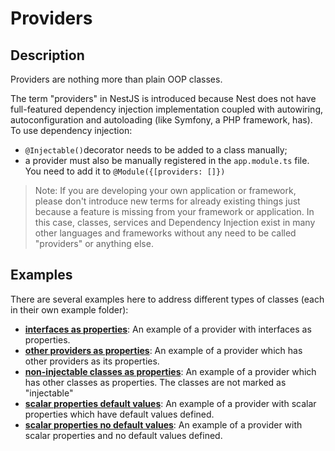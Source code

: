 # Providers

## Description

Providers are nothing more than plain OOP classes.

The term "providers" in NestJS is introduced because Nest does not have full-featured dependency injection 
implementation coupled with autowiring, autoconfiguration and autoloading (like Symfony, a PHP framework, has). To use 
dependency injection:
 - `@Injectable()`decorator needs to be added to a class manually;
 - a provider must also be manually registered in the `app.module.ts` file. You need to add it to 
   `@Module({[providers: []})`

> Note: If you are developing your own application or framework, please don't introduce new terms for already existing
> things just because a feature is missing from your framework or application. In this case, classes, services and 
> Dependency Injection exist in many other languages and frameworks without any need to be called "providers" or 
> anything else.

## Examples

There are several examples here to address different types of classes (each in their own example folder):

- **[interfaces as properties](interfaces-as-properties)**: An example of a provider with interfaces as properties.
- **[other providers as properties](other-providers-as-properties)**: An example of a provider which has other 
  providers as its properties.
- **[non-injectable classes as properties](non-injectable-classes-as-properties)**: An example of a provider which has
  other classes as properties. The classes are not marked as "injectable"
- **[scalar properties default values](scalar-properties-default-values)**: An example of a provider with scalar 
  properties which have default values defined.
- **[scalar properties no default values](scalar-properties-no-default)**: An example of a provider with scalar 
  properties and no default values defined.